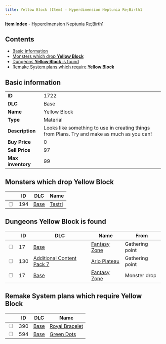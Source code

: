 ```yaml
---
title: Yellow Block (Item) - Hyperdimension Neptunia Re;Birth1
---
```


[**Item Index**](/neptunia/rb1/item/index.html) - [Hyperdimension Neptunia Re;Birth1](/neptunia/rb1)

## Contents

- [Basic information](#basic-information)
- [Monsters which drop **Yellow Block**](#monsters-which-drop-yellow-block)
- [Dungeons **Yellow Block** is found](#dungeons-yellow-block-is-found)
- [Remake System plans which require **Yellow Block**](#remake-system-plans-which-require-yellow-block)

## Basic information

|   |   |
| -- | -- |
| **ID** | 1722 |
| **DLC** | [Base](/neptunia/rb1/dlc/1-base.html) |
| **Name** | Yellow Block |
| **Type** | Material |
| **Description** | Looks like something to use in creating things from Plans. Try and make as much as you can! |
| **Buy Price** | 0 |
| **Sell Price** | 97 |
| **Max inventory** | 99 |


## Monsters which drop **Yellow Block**

|    | ID | DLC | Name |
| -- | -- | --- | ---- |
| <input type="checkbox" id="rb1-monster-1-194" class="trackbox" /> | 194 | [Base](/neptunia/rb1/dlc/1-base.html) | [Testri](/neptunia/rb1/monster/1-194-testri.html) |


## Dungeons **Yellow Block** is found

|    | ID | DLC | Name | From |
| -- | -- | --- | ---- | ---- |
| <input type="checkbox" id="rb1-dungeon-1-17" class="trackbox" /> | 17 | [Base](/neptunia/rb1/dlc/1-base.html) | [Fantasy Zone](/neptunia/rb1/dungeon/1-17-fantasy-zone.html) | Gathering point |
| <input type="checkbox" id="rb1-dungeon-16-130" class="trackbox" /> | 130 | [Additional Content Pack 7](/neptunia/rb1/dlc/16-pack7.html) | [Ario Plateau](/neptunia/rb1/dungeon/16-130-ario-plateau.html) | Gathering point |
| <input type="checkbox" id="rb1-dungeon-1-17" class="trackbox" /> | 17 | [Base](/neptunia/rb1/dlc/1-base.html) | [Fantasy Zone](/neptunia/rb1/dungeon/1-17-fantasy-zone.html) | Monster drop |


## Remake System plans which require **Yellow Block**

|    | ID | DLC | Name |
| -- | -- | --- | ---- |
| <input type="checkbox" id="rb1-quest-1-390" class="trackbox" /> | 390 | [Base](/neptunia/rb1/dlc/1-base.html) | [Royal Bracelet](/neptunia/rb1/quest/1-390-royal-bracelet.html) |
| <input type="checkbox" id="rb1-quest-1-594" class="trackbox" /> | 594 | [Base](/neptunia/rb1/dlc/1-base.html) | [Green Dots](/neptunia/rb1/quest/1-594-green-dots.html) |
